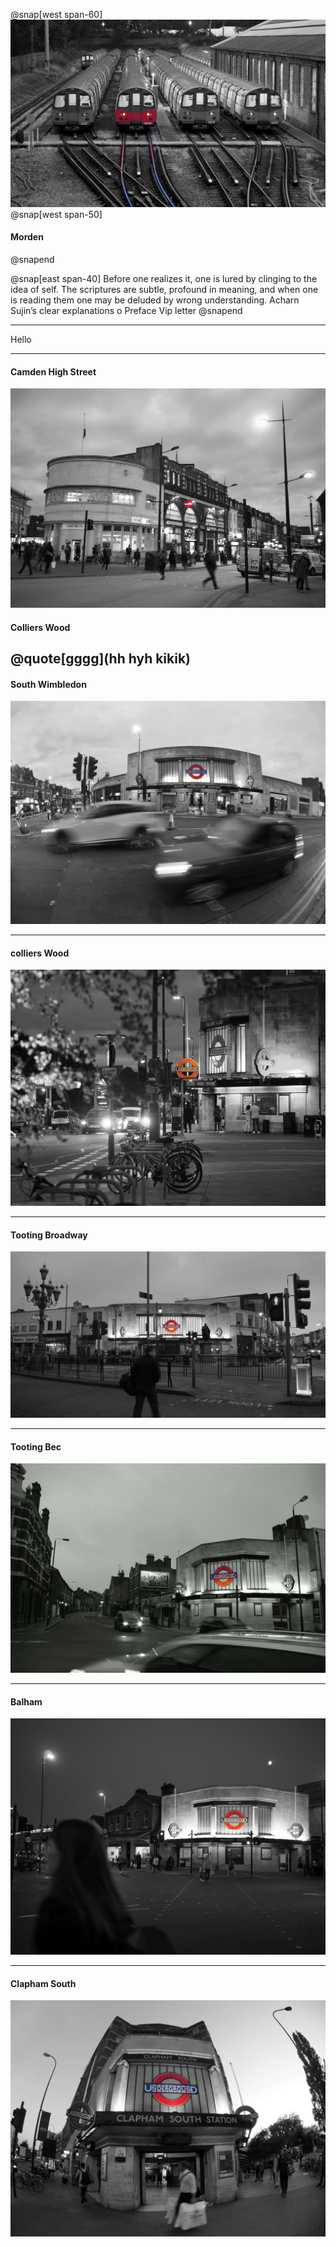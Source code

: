 

@snap[west span-60]
![Morden_depot](/assets/morden_depot.jpg)@snap[west span-50]
#### Morden
@snapend

@snap[east span-40]
 Before one realizes it, one is lured by
clinging to the idea of self. The scriptures are subtle, profound
in meaning, and when one is reading them one may be deluded
by wrong understanding. Acharn Sujin’s clear explanations o Preface Vip letter
@snapend


---

Hello

---
#### Camden High Street

![South Wimbledon](/assets/output.jpg)

#### Colliers Wood

@quote[gggg](hh hyh kikik)
---

#### South Wimbledon
![South Wimbledon](/assets/south_wimbledon.jpg)

---

#### colliers Wood

![colliers Wood](/assets/colliers_wood.jpg)

---

#### Tooting Broadway

![Tooting Broadway](/assets/tooting_broadway.jpg)

---

#### Tooting Bec

![Tooting Bec](/assets/tooting_bec.jpg)

---

#### Balham

![Balham](/assets/balham.jpg)

---

#### Clapham South

![Clapham South](/assets/clapham_south.jpg)
